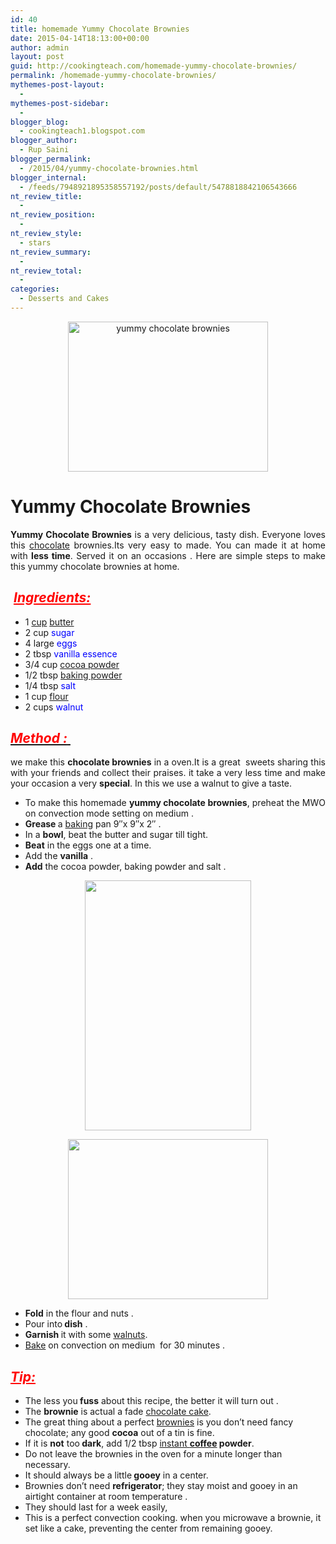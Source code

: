 ```yaml
---
id: 40
title: homemade Yummy Chocolate Brownies
date: 2015-04-14T18:13:00+00:00
author: admin
layout: post
guid: http://cookingteach.com/homemade-yummy-chocolate-brownies/
permalink: /homemade-yummy-chocolate-brownies/
mythemes-post-layout:
  - 
mythemes-post-sidebar:
  - 
blogger_blog:
  - cookingteach1.blogspot.com
blogger_author:
  - Rup Saini
blogger_permalink:
  - /2015/04/yummy-chocolate-brownies.html
blogger_internal:
  - /feeds/7948921895358557192/posts/default/5478818842106543666
nt_review_title:
  - 
nt_review_position:
  - 
nt_review_style:
  - stars
nt_review_summary:
  - 
nt_review_total:
  - 
categories:
  - Desserts and Cakes
---
```

<p dir="ltr" style="text-align: left;">
  <p style="clear: both; text-align: center;">
    <a style="margin-left: 1em; margin-right: 1em;" href="http://3.bp.blogspot.com/-4C6m-0gqsOY/VS1Ovl_DPmI/AAAAAAAAAPU/guT1deRcghA/s1600/1383807047.jpg"><img title="yummy chocolate brownies" src="http://3.bp.blogspot.com/-4C6m-0gqsOY/VS1Ovl_DPmI/AAAAAAAAAPU/guT1deRcghA/s1600/1383807047.jpg" alt="yummy chocolate brownies" width="320" height="240" border="0" /></a>
  </p>
  
  <h1>
    Yummy Chocolate Brownies
  </h1>
  
  <p style="text-align: justify;">
    <b>Yummy Chocolate Brownies</b> is a very delicious, tasty dish. Everyone loves this <a title="Chocolate" href="http://en.wikipedia.org/wiki/Chocolate" target="_blank" rel="wikipedia">chocolate</a> brownies.Its very easy to made. You can made it at home with <b>less time</b>. Served it on an occasions . Here are simple steps to make this yummy chocolate brownies at home.
  </p>
  
  <h2 style="text-align: left;">
     <span style="color: red;"><span style="text-decoration: underline;"><em><strong>Ingredients:</strong></em></span></span>
  </h2>
  
  <ul>
    <li>
      1 <a title="Measuring cup" href="http://en.wikipedia.org/wiki/Measuring_cup" target="_blank" rel="wikipedia">cup</a> <a title="Butter" href="http://en.wikipedia.org/wiki/Butter" target="_blank" rel="wikipedia">butter</a>
    </li>
    <li>
      2 cup <span style="color: blue;">sugar</span>
    </li>
    <li>
      4 large <span style="color: blue;">eggs</span>
    </li>
    <li>
      2 tbsp <span style="color: blue;">vanilla essence</span>
    </li>
    <li>
      3/4 cup <a title="Cocoa solids" href="http://en.wikipedia.org/wiki/Cocoa_solids" target="_blank" rel="wikipedia">cocoa powder</a>
    </li>
    <li>
      1/2 tbsp <a title="Baking powder" href="http://en.wikipedia.org/wiki/Baking_powder" target="_blank" rel="wikipedia">baking powder</a>
    </li>
    <li>
      1/4 tbsp<span style="color: blue;"> salt</span>
    </li>
    <li>
      1 cup <a title="Flour" href="http://en.wikipedia.org/wiki/Flour" target="_blank" rel="wikipedia">flour</a>
    </li>
    <li>
      2 cups <span style="color: blue;">walnut</span>
    </li>
  </ul>
  
  <h2 style="text-align: left;">
    <u><span style="color: red;"><em><strong>Method :</strong></em> </span></u>
  </h2>
  
  <p style="text-align: justify;">
    we make this <b>chocolate brownies</b> in a oven.It is a great  sweets sharing this with your friends and collect their praises. it take a very less time and make your occasion a very <b>special</b>. In this we use a walnut to give a taste.
  </p>
  
  <ul>
    <li style="text-align: justify;">
      To make this homemade <b>yummy chocolate brownies</b>, preheat the MWO on convection mode setting on medium .
    </li>
    <li style="text-align: justify;">
      <b>Grease </b>a <a title="Baking" href="http://en.wikipedia.org/wiki/Baking" target="_blank" rel="wikipedia">baking</a> pan 9&#8243;x 9&#8243;x 2&#8243; .
    </li>
    <li style="text-align: justify;">
      In a <b>bowl</b>, beat the butter and sugar till tight.
    </li>
    <li style="text-align: justify;">
      <b>Beat</b> in the eggs one at a time.
    </li>
    <li style="text-align: justify;">
      Add the <b>vanilla</b> .
    </li>
    <li style="text-align: justify;">
      <b>Add</b> the cocoa powder, baking powder and salt .
    </li>
  </ul>
  
  <p style="clear: both; text-align: center;">
    <a style="margin-left: 1em; margin-right: 1em;" href="http://1.bp.blogspot.com/-M7pH5OhyvT8/VS4cahCG27I/AAAAAAAAAQA/gbDOojXqlzQ/s1600/mixing-brownies.jpg"><img src="http://1.bp.blogspot.com/-M7pH5OhyvT8/VS4cahCG27I/AAAAAAAAAQA/gbDOojXqlzQ/s1600/mixing-brownies.jpg" alt="" width="266" height="400" border="0" /></a>
  </p>
  
  <p style="clear: both; text-align: center;">
  </p>
  
  <p style="clear: both; text-align: center;">
  </p>
  
  <p style="clear: both; text-align: center;">
    <a style="margin-left: 1em; margin-right: 1em;" href="http://3.bp.blogspot.com/-X_wB9WQRQlg/VS4asbN9a5I/AAAAAAAAAP0/qRqbbOFCScM/s1600/brownie-batter-blog.jpg"><img src="http://3.bp.blogspot.com/-X_wB9WQRQlg/VS4asbN9a5I/AAAAAAAAAP0/qRqbbOFCScM/s1600/brownie-batter-blog.jpg" alt="" width="320" height="256" border="0" /></a>
  </p>
  
  <p style="clear: both; text-align: center;">
  </p>
  
  <ul>
    <li style="text-align: justify;">
      <b>Fold</b> in the flour and nuts .
    </li>
    <li style="text-align: justify;">
      Pour into<b> dish</b> .
    </li>
    <li style="text-align: justify;">
      <b>Garnish </b>it with some <a class="zem_slink" title="Walnut" href="http://en.wikipedia.org/wiki/Walnut" target="_blank" rel="wikipedia">walnuts</a>.
    </li>
    <li style="text-align: justify;">
      <a title="Casserole" href="http://en.wikipedia.org/wiki/Casserole" target="_blank" rel="wikipedia">Bake</a> on convection on medium  for 30 minutes .
    </li>
  </ul>
  
  <h2 style="text-align: left;">
    <strong><span style="color: red; text-decoration: underline;"><em>Tip:</em></span></strong>
  </h2>
  
  <ul>
    <li>
      The less you<b> fuss</b> about this recipe, the better it will turn out .
    </li>
    <li>
      The <b>brownie</b> is actual a fade <a title="Chocolate cake" href="http://en.wikipedia.org/wiki/Chocolate_cake" target="_blank" rel="wikipedia">chocolate cake</a>.
    </li>
    <li>
      The great thing about a perfect <a title="Dark Chocolate Brownies" href="http://www.williams-sonoma.com/recipe/dark-chocolate-brownies.html" target="_blank" rel="williamssonoma">brownies</a> is you don&#8217;t need fancy chocolate; any good <b>cocoa</b> out of a tin is fine.
    </li>
    <li>
      If it is <b>not</b> too<b> dark</b>, add 1/2 tbsp <a title="Instant coffee" href="http://en.wikipedia.org/wiki/Instant_coffee" target="_blank" rel="wikipedia">instant <b>coffee</b></a><b> powder</b>.
    </li>
    <li>
      Do not leave the brownies in the oven for a minute longer than necessary.
    </li>
    <li>
      It should always be a little<b> gooey</b> in a center.
    </li>
    <li>
      Brownies don&#8217;t need <b>refrigerator</b>; they stay moist and gooey in an airtight container at room temperature .
    </li>
    <li>
      They should last for a week easily,
    </li>
    <li>
      This is a perfect convection cooking. when you microwave a brownie, it set like a cake, preventing the center from remaining gooey.
    </li>
  </ul>
</p>